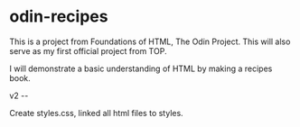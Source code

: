 # odin-recipes

This is a project from Foundations of HTML, The Odin Project. This will also serve as my first official project from TOP.

I will demonstrate a basic understanding of HTML by making a recipes book.

v2 --

Create styles.css, linked all html files to styles. 